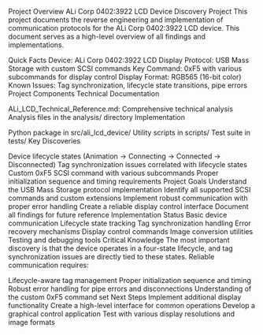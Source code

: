 Project Overview
ALi Corp 0402:3922 LCD Device Discovery Project
This project documents the reverse engineering and implementation of communication protocols for the ALi Corp 0402:3922 LCD device. This document serves as a high-level overview of all findings and implementations.

Quick Facts
Device: ALi Corp 0402:3922 LCD Display
Protocol: USB Mass Storage with custom SCSI commands
Key Command: 0xF5 with various subcommands for display control
Display Format: RGB565 (16-bit color)
Known Issues: Tag synchronization, lifecycle state transitions, pipe errors
Project Components
Technical Documentation

ALi_LCD_Technical_Reference.md: Comprehensive technical analysis
Analysis files in the analysis/ directory
Implementation

Python package in src/ali_lcd_device/
Utility scripts in scripts/
Test suite in tests/
Key Discoveries

Device lifecycle states (Animation → Connecting → Connected → Disconnected)
Tag synchronization issues correlated with lifecycle states
Custom 0xF5 SCSI command with various subcommands
Proper initialization sequence and timing requirements
Project Goals
Understand the USB Mass Storage protocol implementation
Identify all supported SCSI commands and custom extensions
Implement robust communication with proper error handling
Create a reliable display control interface
Document all findings for future reference
Implementation Status
 Basic device communication
 Lifecycle state tracking
 Tag synchronization handling
 Error recovery mechanisms
 Display control commands
 Image conversion utilities
 Testing and debugging tools
Critical Knowledge
The most important discovery is that the device operates in a four-state lifecycle, and tag synchronization issues are directly tied to these states. Reliable communication requires:

Lifecycle-aware tag management
Proper initialization sequence and timing
Robust error handling for pipe errors and disconnections
Understanding of the custom 0xF5 command set
Next Steps
Implement additional display functionality
Create a high-level interface for common operations
Develop a graphical control application
Test with various display resolutions and image formats
